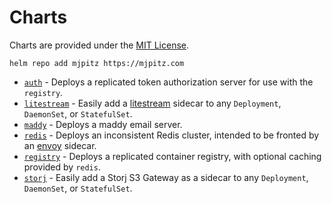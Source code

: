 # Charts

Charts are provided under the [MIT License](LICENSE).

```shell
helm repo add mjpitz https://mjpitz.com
```

- [`auth`](auth) - Deploys a replicated token authorization server for use with the `registry`.
- [`litestream`](litestream) - Easily add a [litestream][] sidecar to any `Deployment`, `DaemonSet`, or `StatefulSet`.
- [`maddy`](maddy) - Deploys a maddy email server.
- [`redis`](redis) - Deploys an inconsistent Redis cluster, intended to be fronted by an [envoy][] sidecar.
- [`registry`](registry) - Deploys a replicated container registry, with optional caching provided by `redis`.
- [`storj`](storj) - Easily add a Storj S3 Gateway as a sidecar to any `Deployment`, `DaemonSet`, or `StatefulSet`.

[litestream]: https://litestream.io
[envoy]: https://www.envoyproxy.io/docs/envoy/latest/intro/arch_overview/other_protocols/redis
